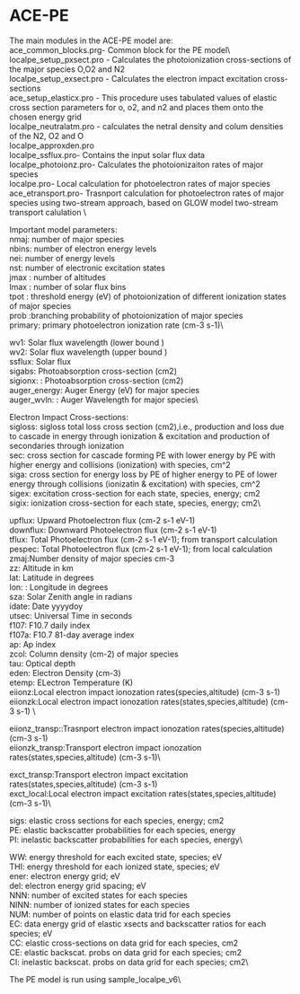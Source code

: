 # ACE-PE
The main modules in the ACE-PE model are:\
ace_common_blocks.prg- Common block for the PE model\ 
localpe_setup_pxsect.pro - Calculates the photoionization cross-sections of the major species O,O2 and N2\
localpe_setup_exsect.pro - Calculates the electron impact excitation cross-sections \
ace_setup_elasticx.pro - This procedure uses tabulated values of elastic cross section parameters for o, o2, and n2 and places them onto the chosen energy grid\
localpe_neutralatm.pro - calculates the netral density and colum densities of the N2, O2 and O\
localpe_approxden.pro\
localpe_ssflux.pro- Contains the input solar flux data\
localpe_photoionz.pro- Calculates the photoionizaiton rates of major species\
localpe.pro- Local calculation for photoelectron rates of major species\
ace_etransport.pro- Trasnport calculation for photoelectron rates of major species using two-stream approach, based on GLOW model two-stream transport calulation \



Important model parameters:\
nmaj:  number of major species\
nbins: number of electron energy levels\
nei: number of energy levels\
nst: number of electronic excitation states\
jmax : number of altitudes\
lmax : number of solar flux bins\
tpot : threshold energy (eV) of photoionization of different ionization states of  major species\
prob :branching probability of photoionization of major species\
primary: primary photoelectron ionization rate (cm-3 s-1)\

wv1: Solar flux wavelength (lower bound )\
wv2:  Solar flux wavelength (upper bound )\
ssflux: Solar flux\
sigabs: Photoabsorption cross-section (cm2)\
sigionx: : Photoabsorption cross-section (cm2)\
auger_energy: Auger Energy (eV) for major species\
auger_wvln: : Auger Wavelength for major species\


Electron Impact Cross-sections:\
sigloss: sigloss total loss cross section (cm2),i.e., production and loss due to cascade in energy through ionization & excitation and production of secondaries 
through ionization \
sec: cross section for cascade forming PE with lower energy by PE with higher energy and collisions (ionization) with species, cm^2\
siga: cross section for energy loss by PE of higher energy to PE of lower energy through collisions (ionizatin & excitation) with species, cm^2\
sigex:  excitation cross-section for each state, species, energy; cm2\
sigix:  ionization cross-section for each state, species, energy; cm2\

upflux: Upward Photoelectron flux (cm-2 s-1 eV-1)\
downflux: Downward Photoelectron flux (cm-2 s-1 eV-1)\
tflux: Total Photoelectron flux (cm-2 s-1 eV-1); from transport calculation\
pespec: Total Photoelectron flux (cm-2 s-1 eV-1); from local calculation\
zmaj:Number density of major species cm-3\
zz: Altitude in km\
lat: Latitude in degrees\
lon: : Longitude in degrees\
sza: Solar Zenith angle in radians\
idate: Date yyyydoy\
utsec: Universal Time in seconds\
f107: F10.7 daily index\
f107a: F10.7 81-day average index\
ap: Ap index\
zcol: Column density (cm-2) of major species\
tau: Optical depth\
eden: Electron Density (cm-3)\
etemp: ELectron Temperature (K)\
eiionz:Local electron impact ionozation rates(species,altitude) (cm-3 s-1)\
eiionzk:Local electron impact ionozation rates(states,species,altitude) (cm-3 s-1) \

eiionz_transp::Trasnport electron impact ionozation rates(species,altitude) (cm-3 s-1)\
eiionzk_transp:Transport electron impact ionozation rates(states,species,altitude) (cm-3 s-1)\

exct_transp:Transport electron impact excitation rates(states,species,altitude) (cm-3 s-1)\
exct_local:Local electron impact excitation rates(states,species,altitude) (cm-3 s-1)\

sigs:  elastic cross sections for each species, energy; cm2\
PE:     elastic backscatter probabilities for each species, energy\
PI:     inelastic backscatter probabilities for each species, energy\

WW:     energy threshold for each excited state, species; eV\
THI:    energy threshold for each ionized state, species; eV\
ener:   electron energy grid; eV\
del:    electron  energy grid spacing; eV\
NNN:    number of excited states for each species\
NINN:   number of ionized states for each species\
NUM:    number of points on elastic data trid for each species\
EC:     data energy grid of elastic xsects and backscatter ratios  for each species; eV\
CC:     elastic cross-sections on data grid for each species, cm2\
CE:     elastic backscat. probs on data grid for each species; cm2\
CI:     inelastic backscat. probs on data grid for each species; cm2\

The PE model is run using sample_localpe_v6\
